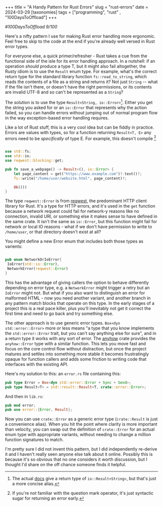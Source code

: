 +++
title =  "A Handy Pattern for Rust Errors"
slug =  "rust-errors"
date = 2024-03-29
[taxonomies]
tags = ["programming", "rust" ,  "100DaysToOffload"]
+++

*#100DaysToOffload 9/100*

Here's a nifty pattern I use for making Rust error handling more ergonomic. Feel free to skip to the code at the end if you're already well versed in Rust error types.

For everyone else, a quick primer/refresher - Rust takes a cue from the functional side of the isle for its error handling approach. In a nutshell: if an operation *should* produce a type T, but it might also fail altogether, the Rusty idiom is to use the `Result` enum type. For example, what's the correct return type for the standard library function `fs::read_to_string`,  which reads the contents of a file as a string and returns it? Not just `String` --  what if the file isn't there, or doesn't have the right permissions, or its contents are invalid UTF-8 and so can't be represented as a `String`? 

The solution is to use the type `Result<String, io::Error>`[^1]. Either you get the string you asked for or an `io::Error` that represents why the action failed, so you can handle errors without jumping out of normal program flow in the way exception-based error handling requires.


Like a lot of Rust stuff, this is a very cool idea but can be fiddly in practice. Errors are values with types, so for a  function returning `Result<T, E>` any errors need to be *specifically* of type E. For example, this doesn't compile [^2]

```rust

use std::fs;
use std::io;
use reqwest::blocking::get;

pub fn save_a_webpage() -> Result<(), io::Error> {
    let page_content = get("https://www.example.com")?.text()?;
    fs::write("/home/user/website.html", page_content)?;

    Ok(())
}

```

The type `reqwest::Error`  is from  [reqwest](https://docs.rs/reqwest/latest/reqwest/index.html), the predominant HTTP client library for Rust. It's a type for HTTP errors, and it's used in the `get` function because a network request could fail for network-y reasons like no connection, invalid URI, or something else it makes sense to have defined in the same crate. It isn't the same as `io::Error`, but this function might fail for network *or* local IO reasons - what if we don't have permission to write to  `/home/user`, or that directory doesn't exist at all?

You might define a new Error enum that includes both those types as varients: 

```rust

pub enum NetworkOrIoError{
 IoError(std::io::Error),
 NetworkError(reqwest::Error)
}

```

This has the advantage of giving callers the option to behave differently depending on error type, e.g. a `NetworkError` might trigger a retry but an `IoError` might not. But what if you also want to distinguish an error for malformed HTML - now you need another variant, and another branch in any pattern match blocks that operate on this type. In the early stages of a project this is a real pace killer, plus you'll inevitably not get it correct the first time and need to go back and try something else. 

The other approach is to use generic error types. `Box<dyn std::error::Error>` more or less means "a type that you know implements the `std::error::Error` trait, but you can't say anything else for sure", and in a return type it works with any sort of error. The [anyhow](https://docs.rs/anyhow/latest/anyhow/) crate provides the `anyhow::Error` type with a similar function. This lets you move fast and focus on the core control flow without distraction, but once the project matures and settles into something more stable it becomes frustratingly opaque for function callers and adds some friction to writing code that interfaces with the existing API. 

Here's my solution to this: an `error.rs` file containing this: 

```rust
pub type Error = Box<dyn std::error::Error + Sync + Send>;
pub type Result<T> = std::result::Result<T, crate::error::Error>;
```

And then in `lib.rs`:
```rust
pub mod error;
pub use error::{Error, Result};
```

Now you can use `crate::Error` as a generic error type (`crate::Result` is just a convenience alias).  When you hit the point where clarity is more important than velocity, you can swap out the definition of `crate::Error` for an actual enum type with appropriate variants, without needing to change a million function signatures to match. 


I'm pretty sure I did not invent this pattern, but I did independently re-derive it and I haven't really seen anyone else talk about it online. Possibly this is because it's so obvious that no one considers it worth discussion, but I thought I'd share on the off chance someone finds it helpful. 



[^1]: The actual [docs](https://doc.rust-lang.org/nightly/std/fs/fn.read_to_string.html) give a return type of `io::Result<String>`, but that's just a more concise alias. 

[^2]: If you're not familiar with the question mark operator, it's just syntactic sugar for returning an error early.
